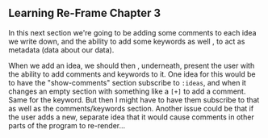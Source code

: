 ## Learning Re-Frame Chapter 3

In this next section we're going to be adding some comments to each idea we write down, and the ability to add some
keywords as well , to act as metadata (data about our data).

When we add an idea, we should then , underneath, present the user with the ability to add comments and keywords to it. 
One idea for this would be to have the "show-comments" section subscribe to `:ideas`, and when it changes an empty section 
with something like a `[+]` to add a comment. Same for the keyword. But then I might have to have them subscribe to that as 
well as the comments/keywords section. Another issue could be that if the user adds a new, separate idea that it would cause
comments in other parts of the program to re-render...

